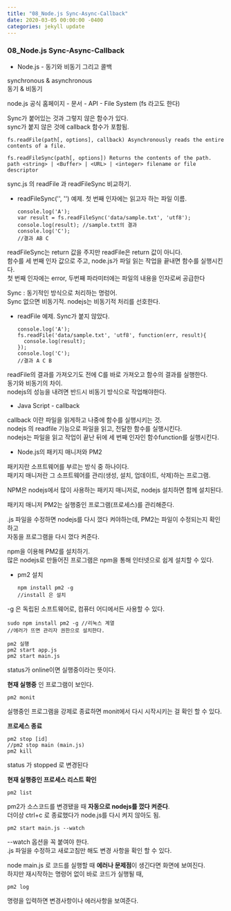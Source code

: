 ```yaml
---
title: "08_Node.js Sync-Async-Callback"
date: 2020-03-05 00:00:00 -0400
categories: jekyll update
---
```


### 08_Node.js Sync-Async-Callback

- Node.js - 동기와 비동기 그리고 콜백

synchronous & asynchronous<br>
동기 & 비동기

node.js 공식 홈페이지 - 문서 - API - File System (fs 라고도 한다)

Sync가 붙어있는 것과 그렇지 않은 함수가 있다.<br>
sync가 붙지 않은 것에 callback 함수가 포함됨.

`fs.readFile(path[, options], callback)
Asynchronously reads the entire contents of a file.`

`fs.readFileSync(path[, options])
Returns the contents of the path.` <br>
`path <string> | <Buffer> | <URL> | <integer> filename or file descriptor`

sync.js 의 readFile 과 readFileSync 비교하기.

- readFileSync('', '') 예제. 첫 번째 인자에는 읽고자 하는 파일 이름.

      console.log('A');
      var result = fs.readFileSync('data/sample.txt', 'utf8');
      console.log(result); //sample.txt의 결과
      console.log('C');
      //결과 AB C

readFileSync는 return 값을 주지만 readFile은 return 값이 아니다.<br>
함수를 세 번째 인자 값으로 주고, node.js가 파일 읽는 작업을 끝내면 함수를 실행시킨다.<br>
첫 번째 인자에는 error, 두번째 파라미터에는 파일의 내용을 인자로써 공급한다

Sync : 동기적인 방식으로 처리하는 명렁어.<br>
Sync 없으면 비동기적. nodejs는 비동기적 처리를 선호한다.

- readFile 예제. Sync가 붙지 않았다.

      console.log('A');
      fs.readFile('data/sample.txt', 'utf8', function(err, result){
        console.log(result);
      });
      console.log('C');
      //결과 A C B

readFile의 결과를 가져오기도 전에 C를 바로 가져오고 함수의 결과를 실행한다.<br>
동기와 비동기의 차이.<br>
nodejs의 성능을 내려면 반드시 비동기 방식으로 작업해야한다.

- Java Script - callback

callback 이란 파일을 읽게하고 나중에 함수를 실행시키는 것.<br>
nodejs 의 readfile 기능으로 파일을 읽고, 전달한 함수를 실행시킨다.<br>
nodejs는 파일을 읽고 작업이 끝난 뒤에 세 번째 인자인 함수function를 실행시킨다.

- Node.js의 패키지 매니저와 PM2

패키지란 소프트웨어를 부르는 방식 중 하나이다.<br>
패키지 매니저란 그 소프트웨어를 관리(생성, 설치, 업데이트, 삭제)하는 프로그램.

NPM은 nodejs에서 많이 사용하는 패키지 매니저로, nodejs 설치하면 함께 설치된다.

패키지 매니저 PM2는 실행중인 프로그램(프로세스)를 관리해준다.

.js 파일을 수정하면 nodejs를 다시 껐다 켜야하는데, PM2는 파일이 수정되는지 확인하고<br>
자동을 프로그램을 다시 껐다 켜준다.

npm을 이용해 PM2를 설치하기.<br>
많은 nodejs로 만들어진 프로그램은 npm을 통해 인터넷으로 쉽게 설치할 수 있다.

- pm2 설치

      npm install pm2 -g
      //install 은 설치
    
-g 은 독립된 소프트웨어로, 컴퓨터 어디에서든 사용할 수 있다.

    sudo npm install pm2 -g //리눅스 계열
    //에러가 뜨면 관리자 권한으로 설치한다.

    pm2 실행
    pm2 start app.js
    pm2 start main.js

status가 online이면 실행중이라는 뜻이다.

__현재 실행중__ 인 프로그램이 보인다.

    pm2 monit
    
실행중인 프로그램을 강제로 종료하면 monit에서 다시 시작시키는 걸 확인 할 수 있다.

**프로세스 종료**

    pm2 stop [id]
    //pm2 stop main (main.js)
    pm2 kill

status 가 stopped 로 변경된다

__현재 실행중인 프로세스 리스트 확인__

    pm2 list

pm2가 소스코드를 변경됐을 때 __자동으로 nodejs를 껐다 켜준다__.<br>
더이상 ctrl+c 로 종료했다가 node.js를 다시 켜지 않아도 됨.

    pm2 start main.js --watch

--watch 옵션을 꼭 붙여야 한다.<br>
.js 파일을 수정하고 새로고침만 해도 변경 사항을 확인 할 수 있다.

node main.js 로 코드를 실행할 때 **에러나 문제점**이 생긴다면 화면에 보여진다.<br>
하지만 재시작하는 명령어 없이 바로 코드가 실행될 때,

    pm2 log

명령을 입력하면 변경사항이나 에러사항을 보여준다.

